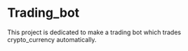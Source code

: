 # Trading_bot
This project is dedicated to make a trading bot which trades crypto_currency automatically.
